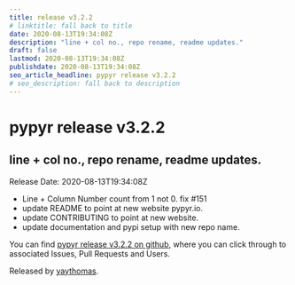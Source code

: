 ```yaml
---
title: release v3.2.2
# linktitle: fall back to title
date: 2020-08-13T19:34:08Z
description: "line + col no., repo rename, readme updates."
draft: false
lastmod: 2020-08-13T19:34:08Z
publishdate: 2020-08-13T19:34:08Z
seo_article_headline: pypyr release v3.2.2
# seo_description: fall back to description
---
```

# pypyr release v3.2.2
## line + col no., repo rename, readme updates.
Release Date: 2020-08-13T19:34:08Z

- Line + Column Number count from 1 not 0. fix #151
- update README to point at new website pypyr.io.
- update CONTRIBUTING to point at new website.
- update documentation and pypi setup with new repo name.

You can find [pypyr release v3.2.2 on github](https://github.com/pypyr/pypyr/releases/tag/v3.2.2), where you can 
click through to associated Issues, Pull Requests and Users.

Released by [yaythomas](https://github.com/yaythomas).

